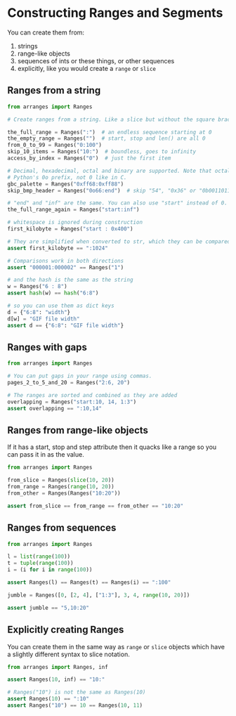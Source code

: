 # Constructing Ranges and Segments

You can create them from:

1. strings
2. range-like objects
3. sequences of ints or these things, or other sequences
4. explicitly, like you would create a `range` or `slice`

## Ranges from a string

```python
from arranges import Ranges

# Create ranges from a string. Like a slice but without the square brackets.

the_full_range = Ranges(":")  # an endless sequence starting at 0
the_empty_range = Ranges("")  # start, stop and len() are all 0
from_0_to_99 = Ranges("0:100")
skip_10_items = Ranges("10:")  # boundless, goes to infinity
access_by_index = Ranges("0")  # just the first item

# Decimal, hexadecimal, octal and binary are supported. Note that octal uses
# Python's 0o prefix, not 0 like in C.
gbc_palette = Ranges("0xff68:0xff88")
skip_bmp_header = Ranges("0o66:end")  # skip "54", "0x36" or "0b00110110" bytes

# "end" and "inf" are the same. You can also use "start" instead of 0.
the_full_range_again = Ranges("start:inf")

# whitespace is ignored during construction
first_kilobyte = Ranges("start : 0x400")

# They are simplified when converted to str, which they can be compared with.
assert first_kilobyte == ":1024"

# Comparisons work in both directions
assert "000001:000002" == Ranges("1")

# and the hash is the same as the string
w = Ranges("6 : 8")
assert hash(w) == hash("6:8")

# so you can use them as dict keys
d = {"6:8": "width"}
d[w] = "GIF file width"
assert d == {"6:8": "GIF file width"}
```

## Ranges with gaps

```python
from arranges import Ranges

# You can put gaps in your range using commas.
pages_2_to_5_and_20 = Ranges("2:6, 20")

# The ranges are sorted and combined as they are added
overlapping = Ranges("start:10, 14, 1:3")
assert overlapping == ":10,14"
```

## Ranges from range-like objects

If it has a start, stop and step attribute then it quacks like a range so you
can pass it in as the value.

```python
from arranges import Ranges

from_slice = Ranges(slice(10, 20))
from_range = Ranges(range(10, 20))
from_other = Ranges(Ranges("10:20"))

assert from_slice == from_range == from_other == "10:20"
```

## Ranges from sequences

```python
from arranges import Ranges

l = list(range(100))
t = tuple(range(100))
i = (i for i in range(100))

assert Ranges(l) == Ranges(t) == Ranges(i) == ":100"

jumble = Ranges([0, [2, 4], ["1:3"], 3, 4, range(10, 20)])

assert jumble == "5,10:20"
```

## Explicitly creating Ranges

You can create them in the same way as `range` or `slice` objects which have a
slightly different syntax to slice notation.

```python
from arranges import Ranges, inf

assert Ranges(10, inf) == "10:"

# Ranges("10") is not the same as Ranges(10)
assert Ranges(10) == ":10"
assert Ranges("10") == 10 == Ranges(10, 11)
```
